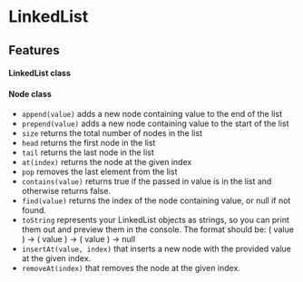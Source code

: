 # LinkedList

## Features

#### LinkedList class

#### Node class

- `append(value)` adds a new node containing value to the end of the list
- `prepend(value)` adds a new node containing value to the start of the list
- `size` returns the total number of nodes in the list
- `head` returns the first node in the list
- `tail` returns the last node in the list
- `at(index)` returns the node at the given index
- `pop` removes the last element from the list
- `contains(value)` returns true if the passed in value is in the list and otherwise returns false.
- `find(value)` returns the index of the node containing value, or null if not found.
- `toString` represents your LinkedList objects as strings, so you can print them out and preview them in the console. The format should be: ( value ) -> ( value ) -> ( value ) -> null
- `insertAt(value, index)` that inserts a new node with the provided value at the given index.
- `removeAt(index)` that removes the node at the given index.
